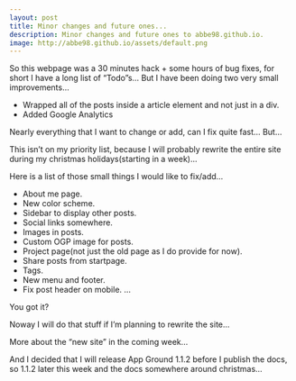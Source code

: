 ```yaml
---
layout: post
title: Minor changes and future ones...
description: Minor changes and future ones to abbe98.github.io.
image: http://abbe98.github.io/assets/default.png
---
```

So this webpage was a 30 minutes hack + some hours of bug fixes, for short I have a long list of “Todo”s…
But I have been doing two very small improvements…

 - Wrapped all of the posts inside a article element and not just in a div.
 - Added Google Analytics

Nearly everything that I want to change or add, can I fix quite fast… But…

This isn’t on my priority list, because I will probably rewrite the entire site during my christmas holidays(starting in a week)...

Here is a list of those small things I would like to fix/add…

 - About me page.
 - New color scheme.
 - Sidebar to display other posts.
 - Social links somewhere.
 - Images in posts.
 - Custom OGP image for posts.
 - Project page(not just the old page as I do provide for now).
 - Share posts from startpage.
 - Tags.
 - New menu and footer.
 - Fix post header on mobile.
...

You got it?

Noway I will do that stuff if I’m planning to rewrite the site…

More about the “new site” in the coming week…

And I decided that I will release App Ground 1.1.2 before I publish the docs, so 1.1.2 later this week and the docs somewhere around christmas…
